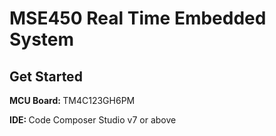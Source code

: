 <h1>MSE450 Real Time Embedded System</h1>

<h2>Get Started</h2>
<p><b>MCU Board: </b>TM4C123GH6PM</p>
<p><b>IDE: </b>Code Composer Studio v7 or above
